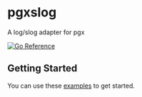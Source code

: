# pgxslog

A log/slog adapter for pgx

[![Go Reference](https://pkg.go.dev/badge/github.com/pgx-contrib/pgxslog.svg)](https://pkg.go.dev/github.com/pgx-contrib/pgxslog)

## Getting Started

You can use these [examples](https://pkg.go.dev/github.com/pgx-contrib/pgxslog#pkg-examples) to get started.
